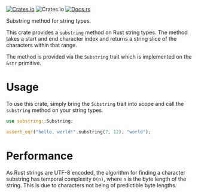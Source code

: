 [![Crates.io](https://img.shields.io/crates/v/substring)](https://crates.io/crates/substring)
![Crates.io](https://img.shields.io/crates/l/substring)
[![Docs.rs](https://docs.rs/substring/badge.svg)](https://docs.rs/substring)

Substring method for string types.

This crate provides a `substring` method on Rust string types. The method takes a start and end
character index and returns a string slice of the characters within that range.

The method is provided via the `Substring` trait which is implemented on the `&str` primitive.

# Usage

To use this crate, simply bring the `Substring` trait into scope and call the `substring` method on
your string types.

```rust
use substring::Substring;

assert_eq!("hello, world!".substring(7, 12), "world");
```

# Performance

As Rust strings are UTF-8 encoded, the algorithm for finding a character substring has temporal
complexity `O(n)`, where `n` is the byte length of the string. This is due to characters not being
of predictible byte lengths.
